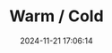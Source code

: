 ---
layout: post
title: 'Warm / Cold'
date: '2024-11-21 17:06:14'
last_modified_at: '2024-11-21 17:06:18'
category: "Cambridge"
tags:
  - UK
  - Cambridge
  - nature
description: "A walk by the river during a sunny, cold day"
featImage: '20171125_cambridge-1921.webp'
featImageAlt: "A tree in the middle, with sunlight coming from the left, the river on the right"
featImageWidth: '1440'
featImageHeight: '960'
shotOn: '2017-11-25'
coffeeTable: false
---